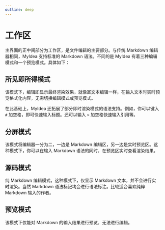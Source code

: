 ```yaml
---
outline: deep
---
```


# 工作区

主界面的正中间部分为工作区，是文件编辑的主要部分。与传统 Markdown 编辑器相同，MyIdea 支持标准的 Markdown 语法。不同的是 MyIdea 有着三种编辑模式和一个预览模式。具体如下：

## 所见即所得模式

该模式下，编辑即显示最终渲染效果，就像富文本编辑一样，在输入文本时实时预览格式化内容，无需切换编辑模式或预览模式。

在此基础上，MyIdea 还拓展了部分即时渲染模式的语法支持。例如，你可以键入 `#` 加空格，即可快速输入标题。还可以输入 `>` 加空格快速输入引用等。

## 分屏模式

该模式将编辑器一分为二，一边是 Markdown 编辑区，另一边是实时预览区。这种模式下，你可以在输入 Markdown 语法的同时，在预览区实时查看渲染结果。

## 源码模式

纯 Markdown 编辑模式，这种模式下，仅显示 Markdown 文本，并不会进行实时渲染。当然 Markdown 语法标记均会进行语法标注。比较适合喜欢纯粹 Markdown 输入的作者。

## 预览模式

该模式下仅能对 Markdown 的输入结果进行预览，无法进行编辑。